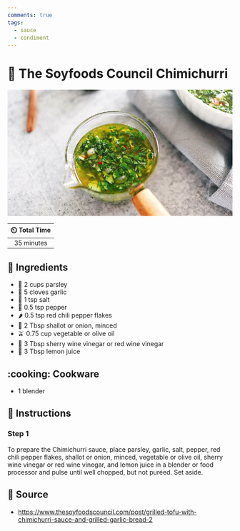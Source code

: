 ```yaml
---
comments: true
tags:
  - sauce
  - condiment
---
```

# :herb: The Soyfoods Council Chimichurri

![The Soyfoods Council Chimichurri](../assets/images/the-soyfoods-council-chimichurri.jpg)

| :timer_clock: Total Time |
|:-----------------------: |
| 35 minutes |

## :salt: Ingredients

- :herb: 2 cups parsley
- :garlic: 5 cloves garlic
- :salt: 1 tsp salt
- :salt: 0.5 tsp pepper
- :hot_pepper: 0.5 tsp red chili pepper flakes
- :onion: 2 Tbsp shallot or onion, minced
- :olive: 0.75 cup vegetable or olive oil
- :wine_glass: 3 Tbsp sherry wine vinegar or red wine vinegar
- :lemon: 3 Tbsp lemon juice

## :cooking: Cookware

- 1 blender

## :pencil: Instructions

### Step 1

To prepare the Chimichurri sauce, place parsley, garlic, salt, pepper, red chili pepper flakes, shallot or onion,
minced, vegetable or olive oil, sherry wine vinegar or red wine vinegar, and lemon juice in a blender or food processor
and pulse until well chopped, but not puréed. Set aside.

## :link: Source

- <https://www.thesoyfoodscouncil.com/post/grilled-tofu-with-chimichurri-sauce-and-grilled-garlic-bread-2>
